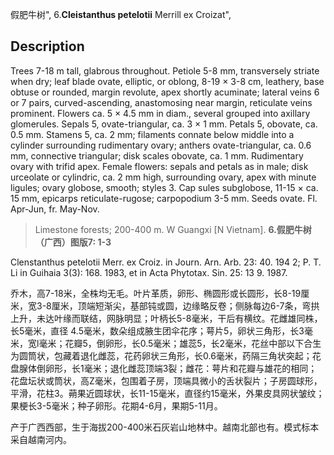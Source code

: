 假肥牛树",
6.**Cleistanthus petelotii** Merrill ex Croizat",

## Description
Trees 7-18 m tall, glabrous throughout. Petiole 5-8 mm, transversely striate when dry; leaf blade ovate, elliptic, or oblong, 8-19 × 3-8 cm, leathery, base obtuse or rounded, margin revolute, apex shortly acuminate; lateral veins 6 or 7 pairs, curved-ascending, anastomosing near margin, reticulate veins prominent. Flowers ca. 5 × 4.5 mm in diam., several grouped into axillary glomerules. Sepals 5, ovate-triangular, ca. 3 × 1 mm. Petals 5, obovate, ca. 0.5 mm. Stamens 5, ca. 2 mm; filaments connate below middle into a cylinder surrounding rudimentary ovary; anthers ovate-triangular, ca. 0.6 mm, connective triangular; disk scales obovate, ca. 1 mm. Rudimentary ovary with trifid apex. Female flowers: sepals and petals as in male; disk urceolate or cylindric, ca. 2 mm high, surrounding ovary, apex with minute ligules; ovary globose, smooth; styles 3. Cap sules subglobose, 11-15 × ca. 15 mm, epicarps reticulate-rugose; carpopodium 3-5 mm. Seeds ovate. Fl. Apr-Jun, fr. May-Nov.

> Limestone forests; 200-400 m. W Guangxi [N Vietnam].
**6.假肥牛树（广西）图版7: 1-3**

Clenstanthus petelotii Merr. ex Croiz. in Journ. Arn. Arb. 23: 40. 194 2; P. T. Li in Guihaia 3(3): 168. 1983, et in Acta Phytotax. Sin. 25: 13 9. 1987.

乔木，高7-18米，全株均无毛。叶片革质，卵形、椭圆形或长圆形，长8-19厘米，宽3-8厘米，顶端短渐尖，基部钝或圆，边缘略反卷；侧脉每边6-7条，弯拱上升，未达叶缘而联结，网脉明显；叶柄长5-8毫米，干后有横纹。花雌雄同株，长5毫米，直径 4.5毫米，数朵组成腋生团伞花序；萼片5，卵状三角形，长3毫米，宽l毫米；花瓣5，倒卵形，长0.5毫米；雄蕊5，长2毫米，花丝中部以下合生为圆筒状，包藏着退化雌蕊，花药卵状三角形，长0.6毫米，药隔三角状突起；花盘腺体倒卵形，长1毫米；退化雌蕊顶端3裂；雌花：萼片和花瓣与雄花的相同；花盘坛状或筒状，高Z毫米，包围着子房，顶端具微小的舌状裂片；子房圆球形，平滑，花柱3。蒴果近圆球状，长11-15毫米，直径约15毫米，外果皮具网状皱纹；果梗长3-5毫米；种子卵形。花期4-6月，果期5-11月。

产于广西西部，生于海拔200-400米石灰岩山地林中。越南北部也有。模式标本采自越南河内。
